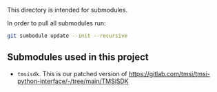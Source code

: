 This directory is intended for submodules.

In order to pull all submodules run:

``` sh
git sumbodule update --init --recursive
```

## Submodules used in this project

* `tmsisdk`. This is our patched version of
  https://gitlab.com/tmsi/tmsi-python-interface/-/tree/main/TMSiSDK

